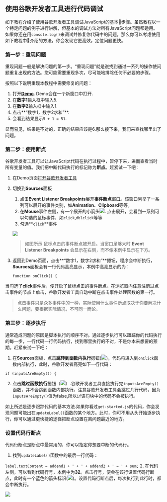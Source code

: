 ## 使用谷歌开发者工具进行代码调试

如下教程介绍了使用谷歌开发者工具调试JavaScript的基本步骤。虽然教程以一个特定问题的例子进行讲解，但基本的调试方法对所有JavaScript问题都适用。如果你还在用`console.log()`来调试并修复你代码中的问题，那么你可以考虑使用如下教程中介绍的方法，你会发现它更高效，定位问题更快。

### 第一步：重现问题

重现问题一般是解决问题的第一步。“重现问题”就是说找到通过一系列的操作使问题重复出现的方法。您可能需要重现多次，尽可能地排除任何不必要的步骤。

按照以下说明重现本教程中需要修复的问题：

1. 打开[**Demo**](https://googlechrome.github.io/devtools-samples/debug-js/get-started).  Demo会在一个新窗口中打开.
2. 在**数字1**输入框中输入5.
3. 在**数字2**输入框中输入1.
4. 点击**“数字1，数字2求和”**.
5. 会看到结果显示`5 + 1 = 51`.

显而易见，结果是不对的，正确的结果应该是6.那么接下来，我们来查找哪里出了问题。

### 第二步：使用断点

谷歌开发者工具可以让JavaScript代码在执行过程中，暂停下来，进而查看当时所有变量的值。我们把中断代码执行的标记称为**断点**。赶紧试一下吧：

1. 在Demo页面[打开谷歌开发者工具](配置开发者工具.md)
2. 切换到**Sources**面板

    1. 点击**Event Listener Breakpoints**展开**事件断点**窗口。该窗口列举了一系列可以展开的事件类别，如**Animation**、**Clipboard**等等。
    2. 在**Mouse**事件左侧，有一个展开的小箭头![](https://developers.google.cn/web/tools/chrome-devtools/images/expand.png). 点击展开，会看到一系列可以勾选的鼠标事件，如`click`,`dblclick`等等
    3. 勾选**`click`**事件
    
    ![](https://developers.google.cn/web/tools/chrome-devtools/javascript/imgs/get-started-click-breakpoint.png)
    
     > 如图所示 鼠标点击的事件断点被开启。当窗口足够大时 **Event Listener Breakpoints** 会显示在右侧，而不像本例中显示在下方。
     
3. 返回到Demo页面，点击**“数字1，数字2求和”**摁钮，程序会中断执行，**Sources**面板会有一行代码高亮显示，本例中高亮显示的为：

   `function onClick() {`
   
当勾选了**click**事件后，便开启了鼠标点击的事件断点。在浏览器内任意注册过点击事件的节点上单击，谷歌开发者工具自动中断在点击事件处理函数的第一行。

> 点击事件只是众多事件中的一种，实际使用什么事件断点取决于你要解决什么问题，要根据实际情况，不可同一而论。

### 第三步：逐步执行

通常造成问题的原因是脚本执行的顺序不对。通过逐步执行可以跟踪你的代码执行的每一步，一行代码一行代码执行，找到哪里执行的不对，不是你本来想要的预期。赶紧来试一下吧：

1. 在**Sources**面板，点击**跳转到函数内执行**摁钮(![](https://developers.google.cn/web/tools/chrome-devtools/images/step-into.png))，代码将进入到`onClick`函数内部执行，此时，谷歌开发者高亮如下一行代码：

  `if (inputsAreEmpty()) {`
  
2. 点击**跳过函数执行**摁钮（![](https://developers.google.cn/web/tools/chrome-devtools/images/step-over.png)）.谷歌开发者工具直接执行完`inputsAreEmpty()`函数，并不会跳到函数内部执行。注意谷歌开发者工具会跳过几行代码，因为`inputsAreEmpty()`值为false,所以`if`语句块中的代码不会被执行。

如上所述是逐步跟踪代码的基本方法.如果你看过`get-started.js`的代码，你会发现问题可能出在`updateLabel()`函数的某个地方。此时，你可不用从头开始逐步执行，你可以通过更快捷的途径把断点设置在离问题最近的地方。

### 设置代码行断点

代码行断点是断点中最常用的，你可以指定你想要中断的代码行。

1. 找到`updateLabel()`函数中的最后一行代码：

  `label.textContent = addend1 + ' + ' + addend2 + ' = ' + sum;`
2. 在代码左侧，可以看到代码行号，本例中为**32**。点击行号，便会在该行设置代码行断点，此时有一个蓝色的箭头标识(![](http://p1.bpimg.com/582863/5fb230d1dcd6cc16.png))。设置代码行断点后，每次执行到此行时，都会中断执行。

  ![](http://p1.bpimg.com/582863/f0466f741929ccf2.png)